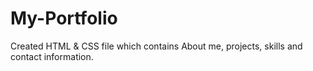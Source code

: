 # My-Portfolio
Created HTML & CSS file which contains About me, projects, skills and contact information.
